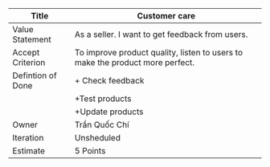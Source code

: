 |Title                | Customer care |
|--------------------|-----------------------------------------------------------------------------------------------------------------|
| Value Statement    | As a seller. I want to get feedback from users.                                                                 |
| Accept Criterion   | To improve product quality, listen to users to make the product more perfect.                                   | 
| Defintion of Done  | + Check feedback                                                                                                |
|                    | +Test products                                                                                                  |              
|                    | +Update products                                                                                                | 
| Owner              | Trần Quốc Chí                                                                                                   | 
| Iteration          | Unsheduled                                                                                                      | 
| Estimate           | 5 Points

